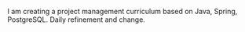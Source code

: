 I am creating a project management curriculum based on Java, Spring, PostgreSQL. Daily refinement and change.